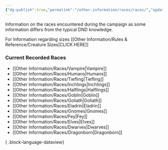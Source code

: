 ```yaml
---
{"dg-publish":true,"permalink":"/other-information/races/races/","updated":"2025-08-11T11:53:32.283+01:00"}
---
```


Information on the races encountered during the campaign as some information differs from the typical DND knowledge.

For Information regarding sizes [[Other Information/Rules & Reference/Creature Sizes\|CLICK HERE]]

### Current Recorded Races
- [[Other Information/Races/Vampire\|Vampire]]
- [[Other Information/Races/Humans\|Humans]]
- [[Other Information/Races/Tiefling\|Tiefling]]
- [[Other Information/Races/Inchlings\|Inchlings]]
- [[Other Information/Races/Halflings\|Halflings]]
- [[Other Information/Races/Goblin\|Goblin]]
- [[Other Information/Races/Goliath\|Goliath]]
- [[Other Information/Races/Eladrin\|Eladrin]]
- [[Other Information/Races/Gnomes\|Gnomes]]
- [[Other Information/Races/Fey\|Fey]]
- [[Other Information/Races/Elves\|Elves]]
- [[Other Information/Races/Dwarves\|Dwarves]]
- [[Other Information/Races/Dragonborn\|Dragonborn]]

{ .block-language-dataview}
